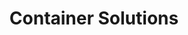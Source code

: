 ---
title: Container Solutions
type: partner
category: partner
order: 2
logo: /images/partners/container-solutions.jpg
website: https://www.container-solutions.com/
draft: false
---